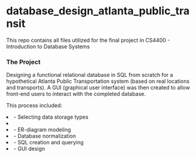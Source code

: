 # database_design_atlanta_public_transit

<p>This repo contains all files utilized for the final project in CS4400 - Introduction to Database Systems</p>

### The Project

<p>Designing a functional relational database in SQL from scratch for a hypothetical Atlanta Public Transportation system (based on real locations and transports). A GUI (graphical user interface) was then created to allow front-end users to interact with the completed database.</p>
<p>This process included:
<ls>
  <li>- Selecting data storage types<li>
  <li>- ER-diagram modeling</li>
  <li>- Database normalization</li>
  <li>- SQL creation and querying</li>
  <li>- GUI design</li>
  </ls>
</p>
